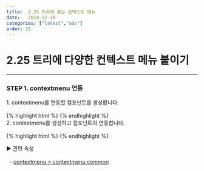 ```yaml
---
title:  2.25 트리에 붙는 컨텍스트 메뉴
date:   2018-12-10
categories: ["latest","adv"]
order: 25
---
```


2.25 트리에 다양한 컨텍스트 메뉴 붙이기
===

---

### STEP 1. contextmenu 연동
<div>1. contextmenu를 연동할 컴포넌트를 생성합니다.</div>
<br>
{% highlight html %}
<sbux-tree id="sbIdx1_1" name="sbIdx1_1" uitype="normal">
    <tree-item text="1">
        <tree-item text="1_1">
            <tree-item text="1_1_1"></tree-item>
        </tree-item>
        <tree-item text="1_2">
            <tree-item text="1_2_1"></tree-item>
        </tree-item>
    </tree-item>
</sbux-tree>
{% endhighlight %}

<div>2. contextmenu를 생성하고 컴포넌트와 연동합니다.</div>
<br>
{% highlight html %}
<sbux-tree id="sbIdx1_1" name="sbIdx1_1" uitype="normal" contextmenu-id="sbcontenxt1">
    <tree-item text="1">
        <tree-item text="1_1">
            <tree-item text="1_1_1"></tree-item>
        </tree-item>
        <tree-item text="1_2">
            <tree-item text="1_2_1"></tree-item>
        </tree-item>
    </tree-item>
</sbux-tree>
<sbux-contextmenu id="sbcontenxt1" name="sbcontenxt1">
    <menu-item id="context1_menu1" text="menu1">
        <menu-item id="context1_menu1_1" text="menu1_1"></menu-item>
        <menu-item id="context1_menu1_2" text="menu1_2"></menu-item>
    </menu-item>
    <menu-item id="context1_menu2" text="menu2"></menu-item>
    <menu-item id="context1_menu3" text="menu3"></menu-item>
</sbux-contextmenu>
{% endhighlight %}


<sbux-tabs id="explainTab" name="explainTab" uitype="normal" title-target-id-array="exTab1" 
           title-text-array="설명">
</sbux-tabs>
<div class="tab-content">
    <div id="exTab1">
        ▶ 관련 속성<br><br>
        &nbsp;&nbsp;- <a href="https://softbowllab.github.io/sbux/attribute/latest/contextmenu.expandopenlevel#contextmenu" target="_blank">contextmenu > contextmenu common</a><br>
    </div>
</div>